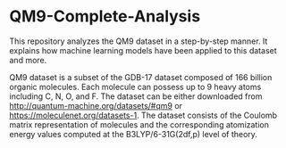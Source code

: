 # QM9-Complete-Analysis
This repository analyzes the QM9 dataset in a step-by-step manner. It explains how machine learning models have been applied to this dataset and more.

QM9 dataset is a subset of the GDB-17 dataset composed of 166 billion organic molecules. Each molecule can possess up to 9 heavy atoms including C, N, O, and F. The dataset can be either downloaded from http://quantum-machine.org/datasets/#qm9 or https://moleculenet.org/datasets-1.
The dataset consists of the Coulomb matrix representation of molecules and the corresponding atomization energy values computed at the B3LYP/6-31G(2df,p) level of theory.

